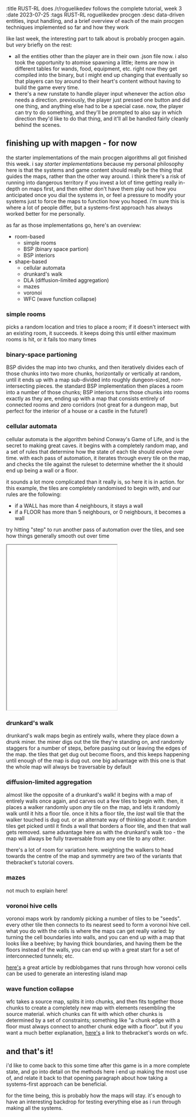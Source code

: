 :title RUST-RL does /r/roguelikedev follows the complete tutorial, week 3
:date 2023-07-25
:tags RUST-RL roguelikedev procgen
:desc data-driven entities, input handling, and a brief overview of each of the main procgen techniques implemented so far and how they work

like last week, the interesting part to talk about is probably procgen again. but *very* briefly on the rest:

- all the entities other than the player are in their own .json file now. i also took the opportunity to atomise spawning a little; items are now in different tables for wands, food, equipment, etc. right now they get compiled into the binary, but i might end up changing that eventually so that players can toy around to their heart's content without having to build the game every time.
- there's a new runstate to handle player input whenever the action *also* needs a direction. previously, the player just pressed one button and did one thing, and anything else had to be a special case. now, the player can try to do something, and they'll be prompted to also say in which direction they'd like to do that thing, and it'll all be handled fairly cleanly behind the scenes.

## finishing up with mapgen - for now

the starter implementations of the main procgen algorithms all got finished this week. i say *starter implementations* because my personal philosophy here is that the systems and game content should really be the thing that guides the maps, rather than the other way around. i think there's a risk of running into dangerous territory if you invest a lot of time getting really in-depth on maps first, and then either don't have them play out how you anticipated once you dial the systems in, or feel a pressure to modify your systems just to force the maps to function how you hoped. i'm sure this is where a lot of people differ, but a systems-first approach has always worked better for me personally. 

as far as those implementations go, here's an overview:

- room-based
    - simple rooms
    - BSP (binary space partion)
    - BSP interiors
- shape-based
    - cellular automata
    - drunkard's walk
    - DLA (diffusion-limited aggregation)
    - mazes
    - voronoi 
    - WFC (wave function collapse)

### simple rooms
picks a random location and tries to place a room; if it doesn't intersect with an existing room, it succeeds. it keeps doing this until either maximum rooms is hit, or it fails too many times

### binary-space partioning
BSP divides the map into two chunks, and then iteratively divides each of those chunks into two more chunks, horizontally or vertically at random, until it ends up with a map sub-divided into roughly dungeon-sized, non-intersecting pieces. the standard BSP implementation then places a room into a number of those chunks; BSP interiors turns those chunks into rooms exactly as they are, ending up with a map that consists entirely of connected rooms and zero corridors (not great for a dungeon map, but perfect for the interior of a house or a castle in the future!)

### cellular automata
cellular automata is the algorithm behind Conway's Game of Life, and is the secret to making great caves. it begins with a completely random map, and a set of rules that determine how the state of each tile should evolve over time. with each pass of automation, it iterates through every tile on the map, and checks the tile against the ruleset to determine whether the it should end up being a wall or a floor.

it sounds a lot more complicated than it really is, so here it is in action. for this example, the tiles are completely randomised to begin with, and our rules are the following: 

- if a WALL has more than 4 neighbours, it stays a wall
- if a FLOOR has more than 5 neighbours, or 0 neighbours, it becomes a wall

try hitting "step" to run another pass of automation over the tiles, and see how things generally smooth out over time

<iframe src="0/" scrolling="no" style="height: 450px;"></iframe>

### drunkard's walk
drunkard's walk maps begin as entirely walls, where they place down a drunk miner. the miner digs out the tile they're standing on, and randomly staggers for a number of steps, before passing out or leaving the edges of the map. the tiles that get dug out become floors, and this keeps happening until enough of the map is dug out. one big advantage with this one is that the whole map will always be traversable by default

### diffusion-limited aggregation
almost like the opposite of a drunkard's walk! it begins with a map of entirely walls once again, and carves out a few tiles to begin with. then, it places a walker randomly upon *any* tile on the map, and lets it randomly walk until it hits a floor tile. once it hits a floor tile, the *last* wall tile that the walker touched is dug out. or an alternate way of thinking about it: random tiles get picked until it finds a wall that borders a floor tile, and then that wall gets removed. same advantage here as with the drunkard's walk too - the map will always be fully traversable from any one tile to any other.

there's a lot of room for variation here. weighting the walkers to head towards the centre of the map and symmetry are two of the variants that thebracket's tutorial covers.

### mazes
not much to explain here!

### voronoi hive cells
voronoi maps work by randomly picking a number of tiles to be "seeds". every other tile then connects to its nearest seed to form a voronoi hive cell. what you do with the cells is where the maps can get really varied: by turning the cell boundaries into walls, and you can end up with a map that looks like a beehive; by having thick boundaries, and having them be the floors instead of the walls, you can end up with a great start for a set of interconnected tunnels; etc. 

[here's][redblob-voronoi] a great article by redblobgames that runs through how voronoi cells can be used to generate an interesting island map

### wave function collapse
wfc takes a source map, splits it into chunks, and then fits together those chunks to create a completely new map with elements resembling the source material. which chunks can fit with which other chunks is determined by a set of constraints; something like "a chunk edge with a floor must always connect to another chunk edge with a floor". but if you want a much better explanation, [here's][bfnightly-wfc] a link to thebracket's words on wfc.

## and that's it!

i'd like to come back to this some time after this game is in a more complete state, and go into detail on the methods here i end up making the most use of, and relate it back to that opening paragraph about how taking a systems-first approach can be beneficial. 

for the time being, this is probably how the maps will stay. it's enough to have an interesting backdrop for testing everything else as i run through making all the systems.

[redblob-voronoi]: http://www-cs-students.stanford.edu/~amitp/game-programming/polygon-map-generation/#source
[bfnightly-wfc]: https://bfnightly.bracketproductions.com/chapter_33.html

